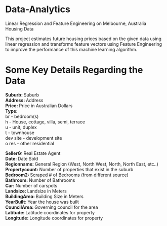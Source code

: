 # Data-Analytics
Linear Regression and Feature Engineering on Melbourne, Australia Housing Data

This project estimates future housing prices based on the given data using linear regression and transforms feature vectors using Feature Engineering to improve the performance
of this machine learning algorithm.

# Some Key Details Regarding the Data
<strong> Suburb: </strong> Suburb <br>
<strong> Address: </strong> Address <br>
<strong> Price: </strong> Price in Australian Dollars <br>
<strong> Type: </strong> <br>
br - bedroom(s) <br>
h - House, cottage, villa, semi, terrace <br>
u - unit, duplex <br>
t - townhouse <br>
dev site - development site <br>
o res - other residential <br> 

<strong> SellerG: </strong> Real Estate Agent <br>
<strong> Date: </strong> Date Sold <br>
<strong> Regionname: </strong> General Region (West, North West, North, North East, etc..) <br>
<strong> Propertycount: </strong> Number of properties that exist in the suburb <br>
<strong> Bedroom2: </strong> Scraped # of Bedrooms (from different source) <br>
<strong> Bathroom: </strong> Number of Bathrooms <br>
<strong> Car: </strong> Number of carspots <br>
<strong> Landsize: </strong> Landsize in Meters <br>
<strong> BuildingArea: </strong> Building Size in Meters <br>
<strong> YearBuilt: </strong> Year the house was built <br>
<strong> CouncilArea: </strong> Governing council for the area <br>
<strong> Latitude: </strong> Latitude coordinates for property <br>
<strong> Longitude: </strong> Longitude coordinates for property <br>




